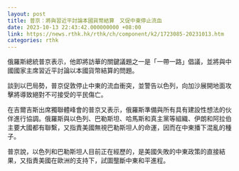 ```yaml
---
layout: post
title: 普京：將與習近平討論本國貨幣結算　又促中東停止流血
date: 2023-10-13 22:43:42.000000000 +08:00
link: https://news.rthk.hk/rthk/ch/component/k2/1723085-20231013.htm
categories: rthk
---
```


俄羅斯總統普京表示，他即將訪華的關鍵議題之一是「一帶一路」倡議，並將與中國國家主席習近平討論以本國貨幣結算的問題。

談到以巴局勢，普京促敦停止中東的流血衝突，並警告以色列，向加沙展開地面攻擊將導致絕對不可接受的平民傷亡。

在吉爾吉斯出席獨聯體峰會的普京又表示，俄羅斯準備與所有具有建設性想法的伙伴進行協調。俄羅斯與以色列、巴勒斯坦、哈馬斯和真主黨等組織、伊朗和阿拉伯主要大國都有聯繫，又指責美國無視巴勒斯坦人的命運，因而在中東播下混亂的種子。

普京說，以色列和巴勒斯坦人目前正在經歷的，是美國失敗的中東政策的直接結果，又指責美國在歐洲的支持下，試圖壟斷中東和平進程。
